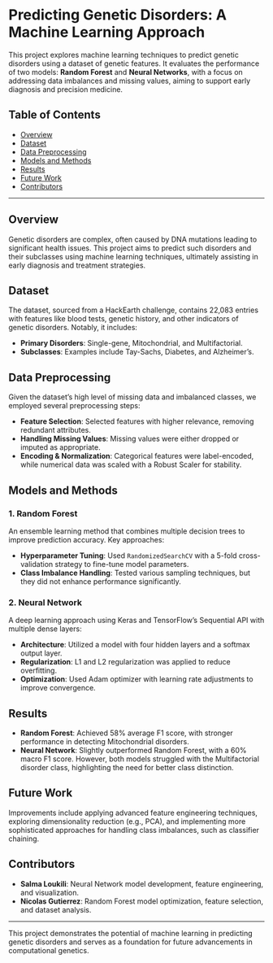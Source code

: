 # Predicting Genetic Disorders: A Machine Learning Approach

This project explores machine learning techniques to predict genetic disorders using a dataset of genetic features. It evaluates the performance of two models: **Random Forest** and **Neural Networks**, with a focus on addressing data imbalances and missing values, aiming to support early diagnosis and precision medicine.

## Table of Contents
- [Overview](#overview)
- [Dataset](#dataset)
- [Data Preprocessing](#data-preprocessing)
- [Models and Methods](#models-and-methods)
- [Results](#results)
- [Future Work](#future-work)
- [Contributors](#contributors)

---

## Overview
Genetic disorders are complex, often caused by DNA mutations leading to significant health issues. This project aims to predict such disorders and their subclasses using machine learning techniques, ultimately assisting in early diagnosis and treatment strategies.

## Dataset
The dataset, sourced from a HackEarth challenge, contains 22,083 entries with features like blood tests, genetic history, and other indicators of genetic disorders. Notably, it includes:
- **Primary Disorders**: Single-gene, Mitochondrial, and Multifactorial.
- **Subclasses**: Examples include Tay-Sachs, Diabetes, and Alzheimer’s.

## Data Preprocessing
Given the dataset’s high level of missing data and imbalanced classes, we employed several preprocessing steps:
- **Feature Selection**: Selected features with higher relevance, removing redundant attributes.
- **Handling Missing Values**: Missing values were either dropped or imputed as appropriate.
- **Encoding & Normalization**: Categorical features were label-encoded, while numerical data was scaled with a Robust Scaler for stability.

## Models and Methods

### 1. Random Forest
An ensemble learning method that combines multiple decision trees to improve prediction accuracy. Key approaches:
- **Hyperparameter Tuning**: Used `RandomizedSearchCV` with a 5-fold cross-validation strategy to fine-tune model parameters.
- **Class Imbalance Handling**: Tested various sampling techniques, but they did not enhance performance significantly.

### 2. Neural Network
A deep learning approach using Keras and TensorFlow’s Sequential API with multiple dense layers:
- **Architecture**: Utilized a model with four hidden layers and a softmax output layer.
- **Regularization**: L1 and L2 regularization was applied to reduce overfitting.
- **Optimization**: Used Adam optimizer with learning rate adjustments to improve convergence.

## Results
- **Random Forest**: Achieved 58% average F1 score, with stronger performance in detecting Mitochondrial disorders.
- **Neural Network**: Slightly outperformed Random Forest, with a 60% macro F1 score. However, both models struggled with the Multifactorial disorder class, highlighting the need for better class distinction.

## Future Work
Improvements include applying advanced feature engineering techniques, exploring dimensionality reduction (e.g., PCA), and implementing more sophisticated approaches for handling class imbalances, such as classifier chaining.

## Contributors
- **Salma Loukili**: Neural Network model development, feature engineering, and visualization.
- **Nicolas Gutierrez**: Random Forest model optimization, feature selection, and dataset analysis.

---

This project demonstrates the potential of machine learning in predicting genetic disorders and serves as a foundation for future advancements in computational genetics.
